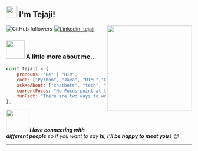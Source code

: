 <h2><img src="https://emojis.slackmojis.com/emojis/images/1531849430/4246/blob-sunglasses.gif?1531849430" width="30"/>    I'm Tejaji! </h2>
<img align='right' src="https://media.giphy.com/media/M9gbBd9nbDrOTu1Mqx/giphy.gif" width="230">
</a>
</em></p>

![GitHub followers](https://img.shields.io/github/followers/Tejaji-0?label=Follow&style=social)
[![Linkedin: tejaji](https://img.shields.io/badge/-tejaji-blue?style=flat-square&logo=Linkedin&logoColor=white&link=https://www.linkedin.com/in/sri-narayana-tejaji-92952b219/)]([https://www.linkedin.com/in/tejaji/])

### <img src="https://media.giphy.com/media/VgCDAzcKvsR6OM0uWg/giphy.gif" width="50"> A little more about me...  

```javascript
const tejaji = {
    pronouns: "He" | "Him",
    code: ["Python", "Java", "HTML","CSS","JS"],
    askMeAbout: ["chatbots", "tech", "app dev", "gaming"],
    currentFocus: "No Focus point at this time",
    funFact: "There are two ways to write error-free programs; only the third one works"
};
```

<img src="https://media.giphy.com/media/LnQjpWaON8nhr21vNW/giphy.gif" width="60"> <em><b>I love connecting with different people</b> so if you want to say <b>hi, I'll be happy to meet you !</b> 😊</em>

---

